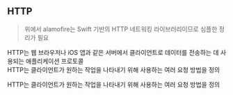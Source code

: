 ## HTTP

> 위에서 alamofire는 Swift 기반의 HTTP 네트워킹 라이브러리이므로 심플한 정리가 필요
> <br/>

HTTP는 웹 브라우저나 iOS 앱과 같은 서버에서 클라이언트로 데이터를 전송하는 데 사용되는 애플리케이션 프로토콜
<br/>
HTTP는 클라이언트가 원하는 작업을 나타내기 위해 사용하는 여러 요청 방법을 정의
<br/>

HTTP는 클라이언트가 원하는 작업을 나타내기 위해 사용하는 여러 요청 방법을 정의
<br/>
